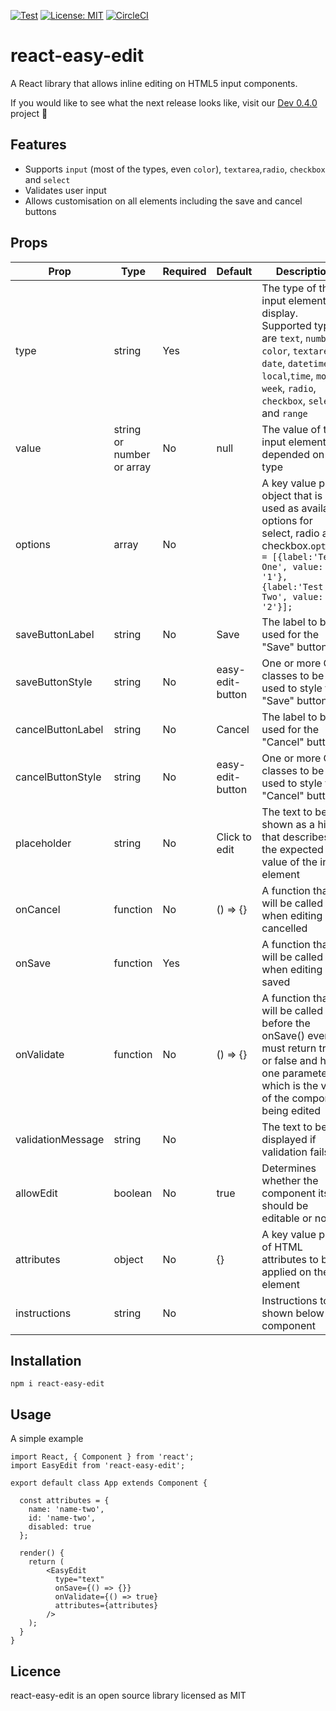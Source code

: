 [![Test](https://img.shields.io/npm/v/react-easy-edit.svg?style=flat)](https://www.npmjs.com/package/react-easy-edit)
[![License: MIT](https://img.shields.io/badge/License-MIT-yellow.svg)](https://opensource.org/licenses/MIT)
[![CircleCI](https://circleci.com/gh/giorgosart/react-easy-edit.svg?style=shield)](https://circleci.com/gh/giorgosart/react-easy-edit)

[](https://i.imgur.com/vwqcqeD.gif)

# react-easy-edit
A React library that allows inline editing on HTML5 input components.

If you would like to see what the next release looks like, visit our [Dev 0.4.0](https://github.com/giorgosart/react-easy-edit/projects/11) project :rocket:

## Features
- Supports `input` (most of the types, even `color`), `textarea`,`radio`, `checkbox` and `select`
- Validates user input
- Allows customisation on all elements including the save and cancel buttons

## Props
| Prop              | Type                      | Required | Default         | Description                                                                                                                                                                                   |
|-------------------|---------------------------|----------|-----------------|-----------------------------------------------------------------------------------------------------------------------------------------------------------------------------------------------|
| type              | string                    | Yes      |                 | The type of the input element to display. Supported types are `text`, `number`, `color`, `textarea`, `date`, `datetime-local`,`time`, `month`, `week`, `radio`, `checkbox`, `select` and `range`         |
| value             | string or number or array | No       | null            | The value of the input element depended on its type                                                                                                                                           |
| options           | array                     | No       |                 | A key value pair object that is used as available options for select, radio and checkbox.``` options = [{label:'Test One', value: '1'},{label:'Test Two', value: '2'}]; ```                   |
| saveButtonLabel   | string                    | No       | Save            | The label to be used for the "Save" button                                                                                                                                                    |
| saveButtonStyle   | string                    | No       | easy-edit-button| One or more CSS classes to be used to style the "Save" button                                                                                                                                 |
| cancelButtonLabel | string                    | No       | Cancel          | The label to be used for the "Cancel" button                                                                                                                                                  |
| cancelButtonStyle | string                    | No       | easy-edit-button| One or more CSS classes to be used to style the "Cancel" button                                                                                                                               |
| placeholder       | string                    | No       | Click to edit   | The text to be shown as a hint that describes the expected value of the input element                                                                                                         |
| onCancel          | function                  | No       | () => {}        | A function that will be called when editing is cancelled                                                                                                                                      |
| onSave            | function                  | Yes      |                 | A function that will be called when editing is saved                                                                                                                                          |
| onValidate        | function                  | No       | () => {}        | A function that will be called before the onSave() event. It must return true or false and has one parameter which is the value of the component being edited                                 |
| validationMessage | string                    | No       |                 | The text to be displayed if validation fails                                                                                                                                                  |
| allowEdit         | boolean                   | No       | true            | Determines whether the component itself should be editable or not                                                                                                                             |
| attributes        | object                    | No       | {}              | A key value pair of HTML attributes to be applied on the element                                                                                                                              |
| instructions      | string                    | No       |                 | Instructions to be shown below the component                                                                                                                              |

## Installation
```npm i react-easy-edit```

## Usage
A simple example
```
import React, { Component } from 'react';
import EasyEdit from 'react-easy-edit';

export default class App extends Component {

  const attributes = {
    name: 'name-two',
    id: 'name-two',
    disabled: true
  };
    
  render() {
    return (
        <EasyEdit
          type="text"
          onSave={() => {}}
          onValidate={() => true}
          attributes={attributes}
        />
    );
  }
}
```
## Licence
react-easy-edit is an open source library licensed as MIT
